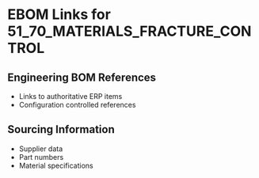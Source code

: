# EBOM Links for 51_70_MATERIALS_FRACTURE_CONTROL

## Engineering BOM References
- Links to authoritative ERP items
- Configuration controlled references

## Sourcing Information
- Supplier data
- Part numbers
- Material specifications
